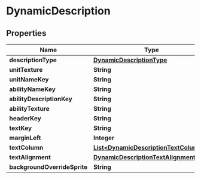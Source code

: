 

# DynamicDescription


## Properties

| Name | Type | Description | Notes |
|------------ | ------------- | ------------- | -------------|
|**descriptionType** | [**DynamicDescriptionType**](DynamicDescriptionType.md) |  |  [optional] |
|**unitTexture** | **String** |  |  [optional] |
|**unitNameKey** | **String** |  |  [optional] |
|**abilityNameKey** | **String** |  |  [optional] |
|**abilityDescriptionKey** | **String** |  |  [optional] |
|**abilityTexture** | **String** |  |  [optional] |
|**headerKey** | **String** |  |  [optional] |
|**textKey** | **String** |  |  [optional] |
|**marginLeft** | **Integer** |  |  [optional] |
|**textColumn** | [**List&lt;DynamicDescriptionTextColumn&gt;**](DynamicDescriptionTextColumn.md) |  |  [optional] |
|**textAlignment** | [**DynamicDescriptionTextAlignmentType**](DynamicDescriptionTextAlignmentType.md) |  |  [optional] |
|**backgroundOverrideSprite** | **String** |  |  [optional] |



